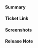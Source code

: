 <!-- Thank you for contributing a pull request! Here are a few tips to help you:

1. If this is your first contribution, make sure you've read the Contribution Checklist https://developers.mattermost.com/contribute/getting-started/contribution-checklist/
2. Read our blog post about "Submitting Great PRs" https://developers.mattermost.com/blog/2019-01-24-submitting-great-prs
3. Take a look at other repository specific documentation at https://developers.mattermost.com/contribute
-->

#### Summary
<!--
A description of what this pull request does, as well as QA test steps (if applicable and if not already added to the Jira ticket).
-->

#### Ticket Link
<!--
If applicable, please include both or either of the following links:

Fixes https://github.com/mattermost/mattermost/issues/XXX
Jira https://mattermost.atlassian.net/browse/MM-XXX
-->

#### Screenshots
<!--
If the PR includes UI changes, include screenshots/GIFs.

For an easier comparison of UI changes a table (template below) can be used.

|  before  |  after  |
|----|----|
| <insert before screenshot here> | <insert after screenshot here> |

-->

#### Release Note
<!--
Add a release note for each of the following conditions:

* Config changes (additions, deletions, updates).
* API additions—new endpoint, new response fields, or newly accepted request parameters.
* Database changes (any).
* Schema migration changes. Use the [Schema Migration Template](https://docs.google.com/document/d/18lD7N32oyMtYjFrJKwsNv8yn6Fe5QtF-eMm8nn0O8tk/edit?usp=sharing) as a starting point to capture these details as release notes. 
* Websocket additions or changes.
* Anything noteworthy to a Mattermost instance administrator (err on the side of over-communicating).
* New features and improvements, including behavioral changes, UI changes, and CLI changes.
* Bug fixes and fixes of previous known issues.
* Deprecation warnings, breaking changes, or compatibility notes.

If no release notes are required, write NONE. Use past-tense. Newlines are stripped.

Examples:

```release-note
Added new API endpoints POST /api/v4/foo, GET api/v4/foo, and GET api/v4/foo/:foo_id.
```

```release-note
Added a new config setting ServiceSettings.FooBar. Added a new column Foo to the Users table.
```

```release-note
NONE
```
-->
```release-note

```
